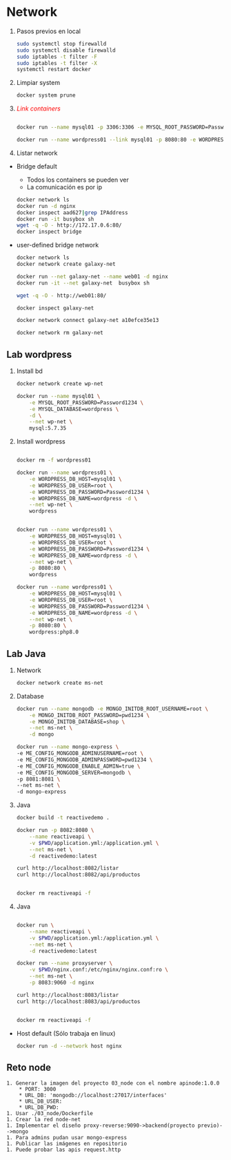 # Network

1. Pasos previos en local
    ```bash
    sudo systemctl stop firewalld
    sudo systemctl disable firewalld
    sudo iptables -t filter -F
    sudo iptables -t filter -X
    systemctl restart docker
    ```

1. Limpiar system
    ```bash
    docker system prune
    ```

1. <span style="color:red">*Link containers*</span>
    ```bash

    docker run --name mysql01 -p 3306:3306 -e MYSQL_ROOT_PASSWORD=Password1234 -e WORDPRESS_DB_NAME=wordpress -d mysql:5.7.35

    docker run --name wordpress01 --link mysql01 -p 8080:80 -e WORDPRESS_DB_HOST=mysql01:3306 -e WORDPRESS_DB_USER=root -e WORDPRESS_DB_PASSWORD=Password1234 -e WORDPRESS_DB_NAME=wordpress -d wordpress
    ```

1. Listar network

* Bridge default

    * Todos los containers se pueden ver
    * La comunicación es por ip

    ```bash
    docker network ls
    docker run -d nginx
    docker inspect aad627|grep IPAddress
    docker run -it busybox sh
    wget -q -O - http://172.17.0.6:80/
    docker inspect bridge
    ```

* user-defined bridge network
    ```bash
    docker network ls
    docker network create galaxy-net

    docker run --net galaxy-net --name web01 -d nginx 
    docker run -it --net galaxy-net  busybox sh

    wget -q -O - http://web01:80/
    
    docker inspect galaxy-net

    docker network connect galaxy-net a10efce35e13

    docker network rm galaxy-net 

    ```
    
## Lab wordpress

1. Install bd
    ```bash
    docker network create wp-net

    docker run --name mysql01 \
        -e MYSQL_ROOT_PASSWORD=Password1234 \
        -e MYSQL_DATABASE=wordpress \
        -d \
        --net wp-net \
        mysql:5.7.35
    ``` 

1. Install wordpress
    ```bash
    
    docker rm -f wordpress01

    docker run --name wordpress01 \
        -e WORDPRESS_DB_HOST=mysql01 \
        -e WORDPRESS_DB_USER=root \
        -e WORDPRESS_DB_PASSWORD=Password1234 \
        -e WORDPRESS_DB_NAME=wordpress -d \
        --net wp-net \
        wordpress

    
    docker run --name wordpress01 \
        -e WORDPRESS_DB_HOST=mysql01 \
        -e WORDPRESS_DB_USER=root \
        -e WORDPRESS_DB_PASSWORD=Password1234 \
        -e WORDPRESS_DB_NAME=wordpress -d \
        --net wp-net \
        -p 8080:80 \
        wordpress

    docker run --name wordpress01 \
        -e WORDPRESS_DB_HOST=mysql01 \
        -e WORDPRESS_DB_USER=root \
        -e WORDPRESS_DB_PASSWORD=Password1234 \
        -e WORDPRESS_DB_NAME=wordpress -d \
        --net wp-net \
        -p 8080:80 \
        wordpress:php8.0
    ```

## Lab Java 
1. Network
    ```bash
    docker network create ms-net
    ```

2. Database
    ```bash
    docker run --name mongodb -e MONGO_INITDB_ROOT_USERNAME=root \
        -e MONGO_INITDB_ROOT_PASSWORD=pwd1234 \
        -e MONGO_INITDB_DATABASE=shop \
        --net ms-net \
        -d mongo
    
    docker run --name mongo-express \
    -e ME_CONFIG_MONGODB_ADMINUSERNAME=root \
    -e ME_CONFIG_MONGODB_ADMINPASSWORD=pwd1234 \
    -e ME_CONFIG_MONGODB_ENABLE_ADMIN=true \
    -e ME_CONFIG_MONGODB_SERVER=mongodb \
    -p 8081:8081 \
    --net ms-net \
    -d mongo-express
    ```

2. Java
    ```bash
    docker build -t reactivedemo .

    docker run -p 8082:8080 \
        --name reactiveapi \
        -v $PWD/application.yml:/application.yml \
        --net ms-net \
        -d reactivedemo:latest
    
    curl http://localhost:8082/listar
    curl http://localhost:8082/api/productos


    docker rm reactiveapi -f

    ```

1. Java
    ```bash

    docker run \
        --name reactiveapi \
        -v $PWD/application.yml:/application.yml \
        --net ms-net \
        -d reactivedemo:latest
    
    docker run --name proxyserver \
        -v $PWD/nginx.conf:/etc/nginx/nginx.conf:ro \
        --net ms-net \
        -p 8083:9060 -d nginx

    curl http://localhost:8083/listar
    curl http://localhost:8083/api/productos


    docker rm reactiveapi -f
    ```

* Host default (Sólo trabaja en linux)
    ```bash
    docker run -d --network host nginx
    ```



## Reto node
    1. Generar la imagen del proyecto 03_node con el nombre apinode:1.0.0
        * PORT: 3000
        * URL_DB: 'mongodb://localhost:27017/interfaces'
        * URL_DB_USER:
        * URL_DB_PWD:
    1. Usar ./03_node/Dockerfile
    1. Crear la red node-net
    1. Implementar el diseño proxy-reverse:9090->backend(proyecto previo)-->mongo
    1. Para admins pudan usar mongo-express
    1. Publicar las imágenes en repositorio
    1. Puede probar las apis request.http